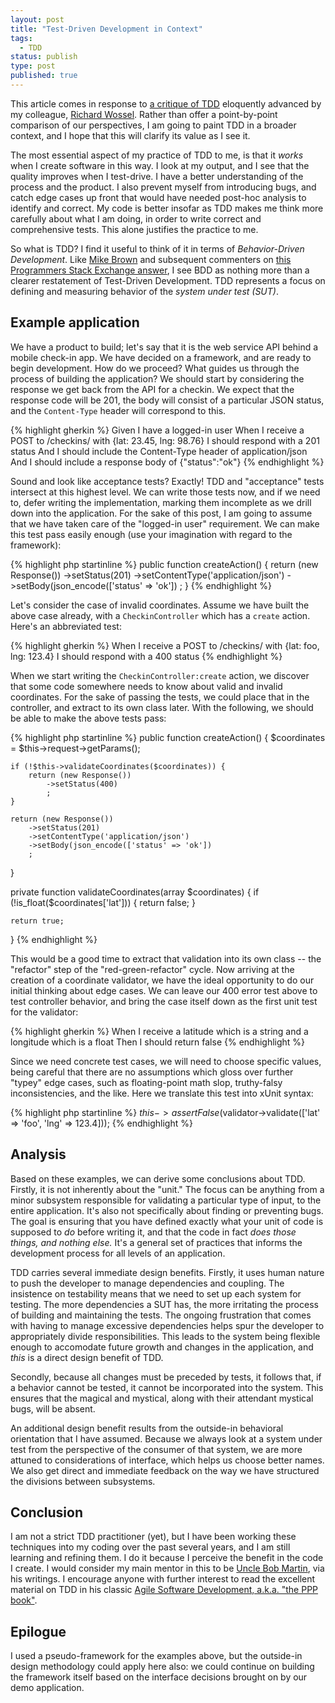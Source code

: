 ```yaml
---
layout: post
title: "Test-Driven Development in Context"
tags:
  - TDD
status: publish
type: post
published: true
---
```

This article comes in response to [a critique of TDD](http://dev.imagineeasy.com/post/79356891740/test-driven-development-is-not-the-solution) eloquently advanced by my colleague, [Richard Wossel](http://r-wos.org/). Rather than offer a point-by-point comparison of our perspectives, I am going to paint TDD in a broader context, and I hope that this will clarify its value as I see it.

<!-- more -->

The most essential aspect of my practice of TDD to me, is that it *works* when I create software in this way. I look at my output, and I see that the quality improves when I test-drive. I have a better understanding of the process and the product. I also prevent myself from introducing bugs, and catch edge cases up front that would have needed post-hoc analysis to identify and correct. My code is better insofar as TDD makes me think more carefully about what I am doing, in order to write correct and comprehensive tests. This alone justifies the practice to me.

So what is TDD? I find it useful to think of it in terms of *Behavior-Driven Development*. Like [Mike Brown](http://programmers.stackexchange.com/users/13181/mike-brown) and subsequent commenters on [this Programmers Stack Exchange answer](http://programmers.stackexchange.com/a/135246/42950), I see BDD as nothing more than a clearer
restatement of Test-Driven Development. TDD represents a focus on defining and measuring behavior of the *system under test (SUT)*.

## Example application

We have a product to build; let's say that it is the web service API behind a mobile check-in app. We have decided on a framework, and are ready to begin development. How do we proceed? What guides us through the process of building the application? We should start by considering the response we get back from the API for a checkin. We expect that the response code will be 201, the body will consist of a particular JSON status, and the `Content-Type` header will correspond to this.

{% highlight gherkin %}
Given I have a logged-in user
When I receive a POST to /checkins/ with {lat: 23.45, lng: 98.76}
I should respond with a 201 status
And I should include the Content-Type header of application/json
And I should include a response body of {"status":"ok"}
{% endhighlight %}

Sound and look like acceptance tests? Exactly! TDD and "acceptance" tests intersect at this highest level. We can write those tests now, and if we need to, defer writing the implementation, marking them incomplete as we drill down into the application. For the sake of this post, I am going to assume that we have taken care of the "logged-in user" requirement. We can make this test pass easily enough (use your imagination with regard to the framework):

{% highlight php startinline %}
public function createAction()
{
    return (new Response())
        ->setStatus(201)
        ->setContentType('application/json')
        ->setBody(json_encode(['status' => 'ok'])
        ;
}
{% endhighlight %}

Let's consider the case of invalid coordinates. Assume we have built the above case already, with a `CheckinController` which has a `create` action. Here's an abbreviated test:

{% highlight gherkin %}
When I receive a POST to /checkins/ with {lat: foo, lng: 123.4}
I should respond with a 400 status
{% endhighlight %}

When we start writing the `CheckinController:create` action, we discover that some code somewhere needs to know about valid and invalid coordinates. For the sake of passing the tests, we could place that in the controller, and extract to its own class later. With the following, we should be able to make the above tests pass:

{% highlight php startinline %}
public function createAction()
{
    $coordinates = $this->request->getParams();
  
    if (!$this->validateCoordinates($coordinates)) {
        return (new Response())
            ->setStatus(400)
            ;
    }
    
    return (new Response())
        ->setStatus(201)
        ->setContentType('application/json')
        ->setBody(json_encode(['status' => 'ok'])
        ;
}

private function validateCoordinates(array $coordinates)
{
    if (!is_float($coordinates['lat'])) {
        return false;
    }
    
    return true;
}
{% endhighlight %}

This would be a good time to extract that validation into its own class -- the "refactor" step of the "red-green-refactor" cycle. Now arriving at the creation of a coordinate validator, we have the ideal opportunity to do our initial thinking about edge cases. We can leave our 400 error test above to test controller behavior, and bring the case itself down as the first unit test for the validator:

{% highlight gherkin %}
When I receive a latitude which is a string and a longitude which is a float
Then I should return false
{% endhighlight %}

Since we need concrete test cases, we will need to choose specific values, being careful that there are no assumptions which gloss over further "typey"  edge cases, such as floating-point math slop, truthy-falsy inconsistencies, and the like. Here we translate this test into xUnit syntax:

{% highlight php startinline %}
$this->assertFalse($validator->validate(['lat' => 'foo', 'lng' => 123.4]));
{% endhighlight %}

## Analysis

Based on these examples, we can derive some conclusions about TDD. Firstly, it is not inherently about the "unit." The focus can be anything from a minor subsystem responsible for validating a particular type of input, to the entire application. It's also not specifically about finding or preventing bugs. The goal is ensuring that you have defined exactly what your unit of code is supposed to *do* before writing it, and that the code in fact *does those things, and nothing else.* It's a general set of practices that informs the development process for all levels of an application.

TDD carries several immediate design benefits. Firstly, it uses human nature to push the developer to manage dependencies and coupling. The insistence on testability means that we need to set up each system for testing. The more dependencies a SUT has, the more irritating the process of building and maintaining the tests. The ongoing frustration that comes with having to manage excessive dependencies helps spur the developer to appropriately divide responsibilities. This leads to the system being flexible enough to accomodate future growth and changes in the application, and *this* is a direct design benefit of TDD.

Secondly, because all changes must be preceded by tests, it follows that, if a behavior cannot be tested, it cannot be incorporated into the system. This ensures that the magical and mystical, along with their attendant mystical bugs, will be absent.

An additional design benefit results from the outside-in behavioral orientation that I have assumed. Because we always look at a system under test from the perspective of the consumer of that system, we are more attuned to considerations of interface, which helps us choose better names. We also get direct and immediate feedback on the way we have structured the divisions between subsystems.

## Conclusion

I am not a strict TDD practitioner (yet), but I have been working these techniques into my coding over the past several years, and I am still learning and refining them. I do it because I perceive the benefit in the code I create. I would consider my main mentor in this to be [Uncle Bob Martin](http://blog.8thlight.com/uncle-bob/archive.html), via his writings. I encourage anyone with further interest to read the excellent material on TDD in his classic [Agile Software Development, a.k.a. "the PPP book"](http://www.amazon.com/Software-Development-Principles-Patterns-Practices/dp/0135974445).

## Epilogue

I used a pseudo-framework for the examples above, but the outside-in design methodology could apply here also: we could continue on building the framework itself based on the interface decisions brought on by our demo application.
